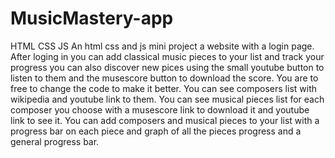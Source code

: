 # MusicMastery-app
HTML CSS JS
An html css and js mini project a website with a login page.
After loging in you can add classical music pieces to your list and track your progress you can also discover new pices using the small youtube button to listen to them and the musescore button to download the score.
You are to free to change the code to make it better.
You can see composers list with wikipedia and youtube link to them.
You can see musical pieces list for each composer you choose with a musescore link to download it and youtube link to see it.
You can add composers and musical pieces to your list with a progress bar on each piece and graph of all the pieces progress and a general progress bar.
